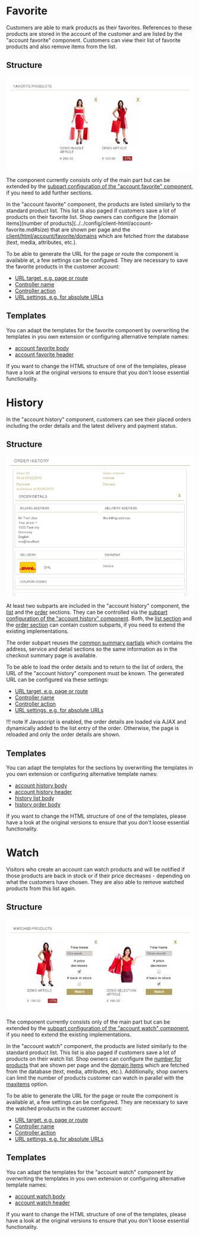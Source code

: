 # Favorite

Customers are able to mark products as their favorites. References to these products are stored in the account of the customer and are listed by the "account favorite" component. Customers can view their list of favorite products and also remove items from the list.

## Structure

![Account favorite](Aimeos-account-favorite.png)

The component currently consists only of the main part but can be extended by the [subpart configuration of the "account favorite" component](../../config/client-html/account-favorite.md#subparts), if you need to add further sections.

In the "account favorite" component, the products are listed similarly to the standard product list. This list is also paged if customers save a lot of products on their favorite list. Shop owners can configure the [domain items](number of products](../../config/client-html/account-favorite.md#size) that are shown per page and the [client/html/account/favorite/domains](../../config/client-html/account-favorite.md#domains) which are fetched from the database (text, media, attributes, etc.).

To be able to generate the URL for the page or route the component is available at, a few settings can be configured. They are necessary to save the favorite products in the customer account:

* [URL target, e.g. page or route](../../config/client-html/account-favorite.md#target)
* [Controller name](../../config/client-html/account-favorite.md#controller)
* [Controller action](../../config/client-html/account-favorite.md#action)
* [URL settings, e.g. for absolute URLs](../../config/client-html/account-favorite.md#config)

## Templates

You can adapt the templates for the favorite component by overwriting the templates in you own extension or configuring alternative template names:

* [account favorite body](../../config/client-html/account-favorite.md#template-body)
* [account favorite header](../../config/client-html/account-favorite.md#template-header)

If you want to change the HTML structure of one of the templates, please have a look at the original versions to ensure that you don't loose essential functionality.

# History

In the "account history" component, customers can see their placed orders including the order details and the latest delivery and payment status.

## Structure

![Aimeos account history](Aimeos-account-history.png)

At least two subparts are included in the "account history" component, the [list](../../config/client-html/account-history.md#name) and the [order](../../config/client-html/account-history.md#name_2) sections. They can be controlled via the [subpart configuration of the "account history" component](../../config/client-html/account-history.md#subparts). Both, the [list section](../../config/client-html/account-history.md#standardsubparts) and the [order section](../../config/client-html/account-history.md#standardsubparts_1) can contain custom subparts, if you need to extend the existing implementations.

The order subpart reuses the [common summary partials](https://github.com/aimeos/ai-client-html/tree/master/client/html/templates/common/summary) which contains the address, service and detail sections so the same information as in the checkout summary page is available.

To be able to load the order details and to return to the list of orders, the URL of the "account history" component must be known. The generated URL can be configured via these settings:

* [URL target, e.g. page or route](../../config/client-html/account-history.md#target)
* [Controller name](../../config/client-html/account-history.md#controller)
* [Controller action](../../config/client-html/account-history.md#action)
* [URL settings, e.g. for absolute URLs](../../config/client-html/account-history.md#config)

!!! note
    If Javascript is enabled, the order details are loaded via AJAX and dynamically added to the list entry of the order. Otherwise, the page is reloaded and only the order details are shown.

## Templates

You can adapt the templates for the sections by overwriting the templates in you own extension or configuring alternative template names:

* [account history body](../../config/client-html/account-history.md#template-body)
* [account history header](../../config/client-html/account-history.md#template-header)
* [history list body](../../config/client-html/account-history.md#standardtemplate-body)
* [history order body](../../config/client-html/account-history.md#standardtemplate-body_1)

If you want to change the HTML structure of one of the templates, please have a look at the original versions to ensure that you don't loose essential functionality.

# Watch

Visitors who create an account can watch products and will be notified if those products are back in stock or if their price decreases - depending on what the customers have chosen. They are also able to remove watched products from this list again.

## Structure

![Aimeos-account-watch](Aimeos-account-watch.png)

The component currently consists only of the main part  but can be extended by the [subpart configuration of the "account watch" component](../../config/client-html/account-watch.md#subparts), if you need to extend the existing implementations.

In the "account watch" component, the products are listed similarly to the standard product list. This list is also paged if customers save a lot of products on their watch list. Shop owners can configure the [number for products](../../config/client-html/account-watch.md#size) that are shown per page and the [domain items](../../config/client-html/account-watch.md#domains) which are fetched from the database (text, media, attributes, etc.). Additionally, shop owners can limit the number of products customer can watch in parallel with the [maxitems](../../config/client-html/account-watch.md#maxitems) option.

To be able to generate the URL for the page or route the component is available at, a few settings can be configured. They are necessary to save the watched products in the customer account:

* [URL target, e.g. page or route](../../config/client-html/account-watch.md#target)
* [Controller name](../../config/client-html/account-watch.md#controller)
* [Controller action](../../config/client-html/account-watch.md#action)
* [URL settings, e.g. for absolute URLs](../../config/client-html/account-watch.md#config)

## Templates

You can adapt the templates for the "account watch" component by overwriting the templates in you own extension or configuring alternative template names:

* [account watch body](../../config/client-html/account-watch.md#template-body)
* [account watch header](../../config/client-html/account-watch.md#template-header)

If you want to change the HTML structure of one of the templates, please have a look at the original versions to ensure that you don't loose essential functionality.
